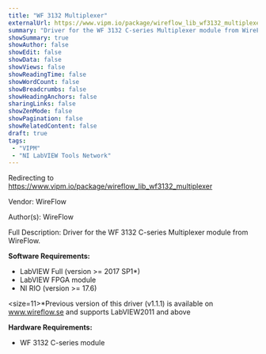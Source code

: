 ```yaml
---
title: "WF 3132 Multiplexer"
externalUrl: https://www.vipm.io/package/wireflow_lib_wf3132_multiplexer
summary: "Driver for the WF 3132 C-series Multiplexer module from WireFlow."
showSummary: true
showAuthor: false
showEdit: false
showData: false
showViews: false
showReadingTime: false
showWordCount: false
showBreadcrumbs: false
showHeadingAnchors: false
sharingLinks: false
showZenMode: false
showPagination: false
showRelatedContent: false
draft: true
tags:
 - "VIPM"
 - "NI LabVIEW Tools Network"
---
```


Redirecting to https://www.vipm.io/package/wireflow_lib_wf3132_multiplexer

Vendor: WireFlow

Author(s): WireFlow
 
Full Description:
Driver for the WF 3132 C-series Multiplexer module from WireFlow.

**Software Requirements:**
- LabVIEW Full (version >= 2017 SP1*)
- LabVIEW FPGA module
- NI RIO (version >= 17.6)

<size=11>*Previous version of this driver (v1.1.1) is available on www.wireflow.se and supports LabVIEW2011 and above</size>

**Hardware Requirements:**
- WF 3132 C-series module